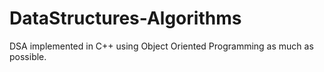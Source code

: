 # DataStructures-Algorithms
DSA implemented in C++ using Object Oriented Programming as much as possible.
